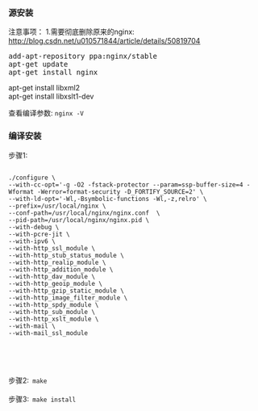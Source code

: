 <h3>源安装</h3>
注意事项： 
1.需要彻底删除原来的nginx: <a href="http://blog.csdn.net/u010571844/article/details/50819704">http://blog.csdn.net/u010571844/article/details/50819704</a>
<pre>
add-apt-repository ppa:nginx/stable
apt-get update
apt-get install nginx
</pre>


apt-get install libxml2  
apt-get install libxslt1-dev  


查看编译参数: <code>nginx -V </code>
<h3>编译安装</h3>
步骤1:
<pre><code> 
./configure \
--with-cc-opt='-g -O2 -fstack-protector --param=ssp-buffer-size=4 -Wformat -Werror=format-security -D_FORTIFY_SOURCE=2' \
--with-ld-opt='-Wl,-Bsymbolic-functions -Wl,-z,relro' \
--prefix=/usr/local/nginx \
--conf-path=/usr/local/nginx/nginx.conf  \
--pid-path=/usr/local/nginx/nginx.pid \
--with-debug \
--with-pcre-jit \
--with-ipv6 \
--with-http_ssl_module \
--with-http_stub_status_module \
--with-http_realip_module \
--with-http_addition_module \
--with-http_dav_module \
--with-http_geoip_module \
--with-http_gzip_static_module \
--with-http_image_filter_module \
--with-http_spdy_module \
--with-http_sub_module \
--with-http_xslt_module \
--with-mail \
--with-mail_ssl_module 

</code></pre>
<br/>
<br/>
步骤2:<code>
make 
</code>
<br/>
<br/>
步骤3:<code>
make install
</code>
